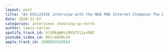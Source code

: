 ```yaml
---
layout: post
title: "An EXCLUSIVE interview with the NEW PWO Internet Champion The Wanderer Wade Allan!"
date: 2020-12-07
categories: interviews shooting-up-north
author: lewis-carlan
spotify_track_id: 6lSMkgWHszMXQ7X11ynO0I
youtube_video_id: RbCc4mSRLV4
apple_track_id: 1000503520914
---
```

